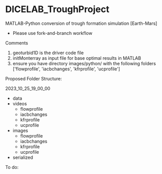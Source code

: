 # DICELAB_TroughProject
MATLAB-Python conversion of trough formation simulation [Earth-Mars]
* Please use fork-and-branch workflow

Comments
1. geoturbid1D is the driver code file
2. initMonterray as input file for base optimal results in MATLAB
3. ensure you have directory images/python/ with the following folders ['flowprofile', 'iacbchanges', 'kfrprofile', 'ucprofile']

Proposed Folder Structure:

2023_10_25_19_00_00
- data
- videos
  - flowprofile
  - iacbchanges
  - kfrprofile
  - ucprofile
- images
  - flowprofile
  - iacbchanges
  - kfrprofile
  - ucprofile
- serialized


To do: 
  
